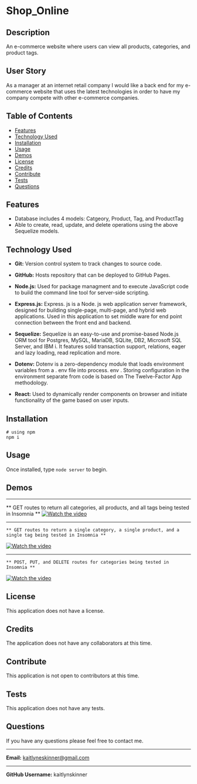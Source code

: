 # Shop_Online

## Description
An e-commerce website where users can view all products, categories, and product tags.

## User Story
As a manager at an internet retail company
I would like a back end for my e-commerce website that uses the latest technologies in order to have my company compete with other e-commerce companies.


## Table of Contents
  * [Features](#features)
  * [Technology Used](#technologyused)
  * [Installation](#installation)
  * [Usage](#usage)
  * [Demos](#demos)
  * [License](#license)
  * [Credits](#credits)
  * [Contribute](#contribute)
  * [Tests](#tests)
  * [Questions](#questions)

## Features
  * Database includes 4 models: Catgeory, Product, Tag, and ProductTag
  * Able to create, read, update, and delete operations using the above Sequelize models.

## Technology Used
* **Git:** Version control system to track changes to source code.

* **GitHub:** Hosts repository that can be deployed to GitHub Pages.

* **Node.js:** Used for package managment and to execute JavaScript code to build the command line tool for server-side scripting.

* **Express.js:** Express. js is a Node. js web application server framework, designed for building single-page, multi-page, and hybrid web applications. Used in this application to set middle ware for end point connection between the front end and backend.

* **Sequelize:** Sequelize is an easy-to-use and promise-based Node.js ORM tool for Postgres, MySQL, MariaDB, SQLite, DB2, Microsoft SQL Server, and IBM i. It features solid transaction support, relations, eager and lazy loading, read replication and more.

* **Dotenv:** Dotenv is a zero-dependency module that loads environment variables from a . env file into process. env . Storing configuration in the environment separate from code is based on The Twelve-Factor App methodology.

* **React:** Used to dynamically render components on browser and initiate functionality of the game based on user inputs.

## Installation
  ```
  # using npm
  npm i
  ```

## Usage
 Once installed, type ```node server``` to begin.

 ## Demos
 ** **
   ** GET routes to return all categories, all products, and all tags being tested in Insomnia **
  [![Watch the video](https://img.youtube.com/vi/M2suXTiGQSM/0.jpg)](https://www.youtube.com/watch?v=M2suXTiGQSM)
  ** **
    ** GET routes to return a single category, a single product, and a single tag being tested in Insomnia **
  [![Watch the video](https://img.youtube.com/vi/x_h2vaKJy20/0.jpg)](https://www.youtube.com/watch?v=x_h2vaKJy20)
  ** **
    ** POST, PUT, and DELETE routes for categories being tested in Insomnia **
  [![Watch the video](https://img.youtube.com/vi/ACgZxq4Ro4Y/0.jpg)](https://www.youtube.com/watch?v=ACgZxq4Ro4Y)

## License
This application does not have a license. 

## Credits
The application does not have any collaborators at this time.

## Contribute
This application is not open to contributors at this time.

## Tests
This application does not have any tests.

## Questions
If you have any questions please feel free to contact me.
** **
**Email:** kaitlyneskinner@gmail.com
** **
**GitHub Username:** kaitlynskinner
